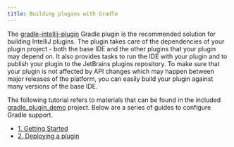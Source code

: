 ```yaml
---
title: Building plugins with Gradle
---
```


The [gradle-intellij-plugin](https://github.com/JetBrains/gradle-intellij-plugin) Gradle plugin is the recommended
solution for building IntelliJ plugins. The plugin takes care of the dependencies of your plugin project - both the
base IDE and the other plugins that your plugin may depend on. It also provides tasks to run the IDE with your plugin
and to publish your plugin to the JetBrains plugins repository. To make sure that your plugin is not affected by API changes
which may happen between major releases of the platform, you can easily build your plugin against many versions
of the base IDE.

The following tutorial refers to materials that can be found in the included [gradle_plugin_demo](https://github.com/JetBrains/intellij-sdk-docs/tree/master/code_samples/gradle_plugin_demo) project. Below are a series of guides to configure Gradle support.

*  [1. Getting Started](build_system/prerequisites.md)
*  [2. Deploying a plugin](build_system/deployment.md)